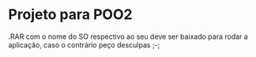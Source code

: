 # Projeto para POO2

.RAR com o nome do SO respectivo ao seu deve ser baixado para rodar a aplicação, caso o contrário peço desculpas ;-;
